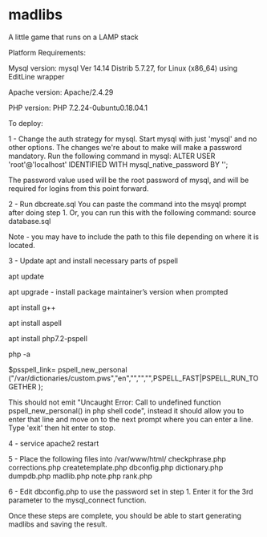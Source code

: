 # madlibs
A little game that runs on a LAMP stack

Platform Requirements:

Mysql version:
mysql  Ver 14.14 Distrib 5.7.27, for Linux (x86_64) using  EditLine wrapper

Apache version:
Apache/2.4.29 

PHP version:
PHP 7.2.24-0ubuntu0.18.04.1

To deploy:

1 - Change the auth strategy for mysql.
Start mysql with just 'mysql' and no other options. The changes we're about to make will make a password mandatory.
Run the following command in mysql: ALTER USER 'root'@'localhost' IDENTIFIED WITH mysql_native_password BY '<YOUR PASSWORD>';
  
The password value used will be the root password of mysql, and will be required for logins from this point forward.

2 - Run dbcreate.sql
You can paste the command into the msyql prompt after doing step 1.
Or, you can run this with the following command: source database.sql

Note - you may have to include the path to this file depending on where it is located.

3 - Update apt and install necessary parts of pspell

apt update

apt upgrade - install package maintainer’s version when prompted

apt install g++

apt install aspell

apt install php7.2-pspell

php -a

$psspell_link= pspell_new_personal ("/var/dictionaries/custom.pws","en","","","",PSPELL_FAST|PSPELL_RUN_TOGETHER );

This should not emit "Uncaught Error: Call to undefined function pspell_new_personal() in php shell code", instead it should allow you to enter that line and move on to the next prompt where you can enter a line. Type 'exit' then hit enter to stop.

4 - service apache2 restart

5 - Place the following files into /var/www/html/
checkphrase.php
corrections.php
createtemplate.php
dbconfig.php
dictionary.php
dumpdb.php
madlib.php
note.php
rank.php

6 - Edit dbconfig.php to use the password set in step 1. Enter it for the 3rd parameter to the mysql_connect function.

Once these steps are complete, you should be able to start generating madlibs and saving the result.
